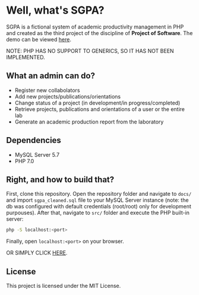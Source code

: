# Well, what's SGPA?

SGPA is a fictional system of academic productivity management in PHP and created as the third project of the discipline of **Project of Software**. The demo can be viewed [here](kevinws.com.br/p3/sgpa).

NOTE: PHP HAS NO SUPPORT TO GENERICS, SO IT HAS NOT BEEN IMPLEMENTED.

## What an admin can do?

- Register new collabolators
- Add new projects/publications/orientations
- Change status of a project (in development/in progress/completed)
- Retrieve projects, publications and orientations of a user or the entire lab
- Generate an academic production report from the laboratory

## Dependencies

- MySQL Server 5.7
- PHP 7.0

## Right, and how to build that?

First, clone this repository. Open the repository folder and navigate to `docs/` and import `sgpa_cleaned.sql` file to your MySQL Server instance (note: the db was configured with default credentials (root/root) only for development purpouses). After that, navigate to `src/` folder and execute the PHP built-in server:

```bash
php -S localhost:<port>
```

Finally, open `localhost:<port>` on your browser.

OR SIMPLY CLICK [HERE](kevinws.com.br/p3/sgpa).

## License

This project is licensed under the MIT License.
